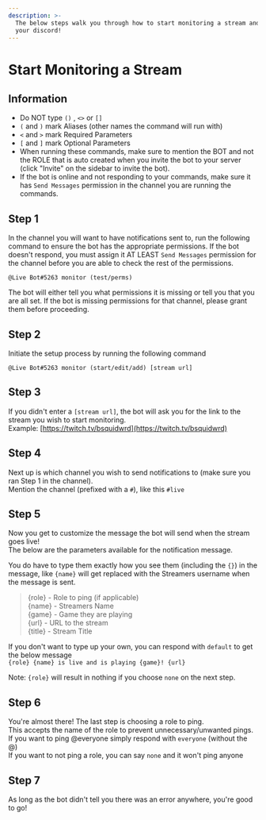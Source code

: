 ```yaml
---
description: >-
  The below steps walk you through how to start monitoring a stream and notify
  your discord!
---
```


# Start Monitoring a Stream

## Information

* Do NOT type `()` , `<>` or `[]` 
* `(` and `)` mark Aliases \(other names the command will run with\)
* `<` and `>` mark Required Parameters
* `[` and `]` mark Optional Parameters
* When running these commands, make sure to mention the BOT and not the ROLE that is auto created when you invite the bot to your server \(click "Invite" on the sidebar to invite the bot\).
* If the bot is online and not responding to your commands, make sure it has `Send Messages` permission in the channel you are running the commands.

## Step 1

In the channel you will want to have notifications sent to, run the following command to ensure the bot has the appropriate permissions. If the bot doesn't respond, you must assign it AT LEAST `Send Messages` permission for the channel before you are able to check the rest of the permissions.

```text
@Live Bot#5263 monitor (test/perms)
```

The bot will either tell you what permissions it is missing or tell you that you are all set. If the bot is missing permissions for that channel, please grant them before proceeding.

## Step 2

Initiate the setup process by running the following command

```text
@Live Bot#5263 monitor (start/edit/add) [stream url]
```

## Step 3

If you didn't enter a `[stream url]`, the bot will ask you for the link to the stream you wish to start monitoring.  
Example: [https://twitch.tv/bsquidwrd](https://twitch.tv/bsquidwrd)

## Step 4

Next up is which channel you wish to send notifications to \(make sure you ran Step 1 in the channel\).  
Mention the channel \(prefixed with a `#`\), like this `#live`

## Step 5

Now you get to customize the message the bot will send when the stream goes live!  
The below are the parameters available for the notification message.

You do have to type them exactly how you see them \(including the `{}`\) in the message, like `{name}` will get replaced with the Streamers username when the message is sent.

> {role} - Role to ping \(if applicable\)  
> {name} - Streamers Name  
> {game} - Game they are playing  
> {url} - URL to the stream  
> {title} - Stream Title

If you don't want to type up your own, you can respond with `default` to get the below message  
`{role} {name} is live and is playing {game}! {url}`

Note: `{role}` will result in nothing if you choose `none` on the next step.

## Step 6

You're almost there! The last step is choosing a role to ping.  
This accepts the name of the role to prevent unnecessary/unwanted pings.  
If you want to ping @everyone simply respond with `everyone` \(without the @\)  
If you want to not ping a role, you can say `none` and it won't ping anyone

## Step 7

As long as the bot didn't tell you there was an error anywhere, you're good to go!

